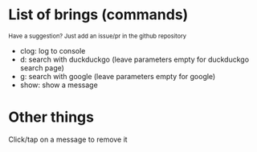 # List of brings (commands)
<small>Have a suggestion? Just add an issue/pr in the github repository</small>
- clog: log to console
- d: search with duckduckgo (leave parameters empty for duckduckgo search page)
- g: search with google (leave parameters empty for google)
- show: show a message


# Other things
Click/tap on a message to remove it